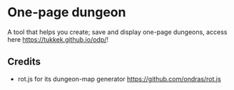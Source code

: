 # One-page dungeon
A tool that helps you create; save and display one-page dungeons, access here https://tukkek.github.io/odp/!

## Credits
* rot.js for its dungeon-map generator https://github.com/ondras/rot.js
